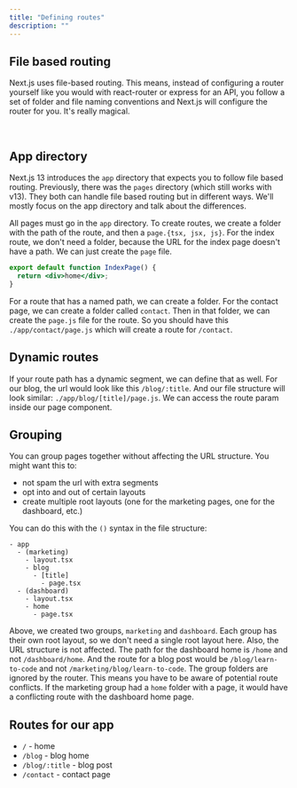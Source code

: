 ```yaml
---
title: "Defining routes"
description: ""
---
```


## File based routing

Next.js uses file-based routing. This means, instead of configuring a router yourself like you would with react-router or express for an API, you follow a set of folder and file naming conventions and Next.js will configure the router for you. It's really magical.

<br>

## App directory

Next.js 13 introduces the `app` directory that expects you to follow file based routing. Previously, there was the `pages` directory (which still works with v13). They both can handle file based routing but in different ways. We'll mostly focus on the app directory and talk about the differences.
<br>

All pages must go in the `app` directory. To create routes, we create a folder with the path of the route, and then a `page.{tsx, jsx, js}`. For the index route, we don't need a folder, because the URL for the index page doesn't have a path. We can just create the `page` file.

```jsx
export default function IndexPage() {
  return <div>home</div>;
}
```

For a route that has a named path, we can create a folder. For the contact page, we can create a folder called `contact`. Then in that folder, we can create the `page.js` file for the route. So you should have this
`./app/contact/page.js` which will create a route for `/contact`.

## Dynamic routes

If your route path has a dynamic segment, we can define that as well. For our blog, the url would look like this `/blog/:title`. And our file structure will look similar: `./app/blog/[title]/page.js`. We can access the route param inside our page component.

## Grouping

You can group pages together without affecting the URL structure. You might want this to:

- not spam the url with extra segments
- opt into and out of certain layouts
- create multiple root layouts (one for the marketing pages, one for the dashboard, etc.)

You can do this with the `()` syntax in the file structure:

```
- app
  - (marketing)
    - layout.tsx
    - blog
      - [title]
        - page.tsx
  - (dashboard)
    - layout.tsx
    - home
      - page.tsx
```

Above, we created two groups, `marketing` and `dashboard`. Each group has their own root layout, so we don't need a single root layout here. Also, the URL structure is not affected. The path for the dashboard home is `/home` and not `/dashboard/home`. And the route for a blog post would be `/blog/learn-to-code` and not `/marketing/blog/learn-to-code`. The group folders are ignored by the router. This means you have to be aware of potential route conflicts. If the marketing group had a `home` folder with a page, it would have a conflicting route with the dashboard home page.

## Routes for our app

- `/` - home
- `/blog` - blog home
- `/blog/:title` - blog post
- `/contact` - contact page
